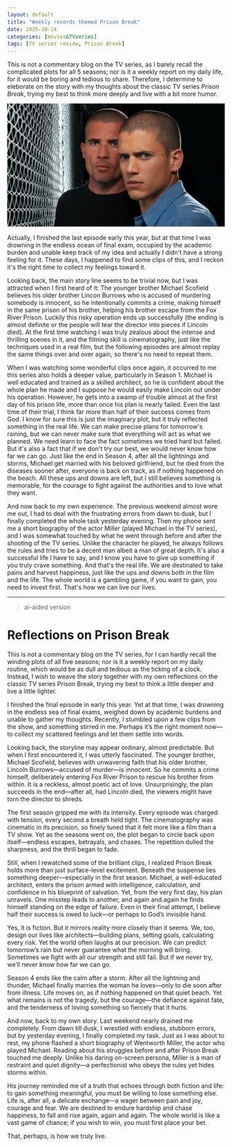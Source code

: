 ```yaml
---
layout: default
title: "Weekly records themed Prison Break"
date: 2025-10-14
categories: [movies&TVseries]
tags: [TV series review, Prison Break]
---
```


This is not a commentary blog on the TV series, as I barely recall the complicated plots for all 5 seasons; nor is it a weekly report on my daily life, for it would be boring and tedious to share. Therefore, I determine to eleborate on the story with my thoughts about the classic TV series *Prison Break*, trying my best to think more deeply and live with a bit more humor.

![20251019202024](https://raw.githubusercontent.com/stur007/img/main/img/20251019202024.png)

Actually, I finished the last episode early this year, but at that time I was drowning in the endless ocean of final exam, occupied by the academic burden and unable keep track of my idea and actually I didn't have a strong feeling for it. These days, I happened to find some clips of this, and I reckon it's the right time to collect my feelings toward it. 

Looking back, the main story line seems to be trivial now, but I was attracted when I first heard of it: The younger brother Michael Scofield believes his older brother Lincon Burrows who is accused of murdering somebody is innocent, so he intentionally commits a crime, making himself in the same prison of his brother, helping his brother escape from the Fox River Prison. Luckily this risky operation ends up successfully (the ending is almost definite or the people will tear the director into pieces if Lincoln died). At the first time watching I was truly zealous about the intense and thrilling scenes in it, and the filming skill is cinematography, just like the techniques used in a real film, but the following episodes are almost replay the same things over and over again, so there's no need to repeat them. 

When I was watching some wonderful clips once again, it occurred to me this series also holds a deeper value, particularly in Season 1. Michael is well educated and trained as a skilled architect, so he is confident about the whole plan he made and I suppose he would easily make Lincoln out under his operation. However, he gets into a swamp of trouble almost at the first day of his prison life, more than once his plan is nearly failed. Even the last time of their trial, I think far more than half of their success comes from God. I know for sure this is just the imaginary plot, but it truly reflected something in the real life. We can make precise plans for tomorrow's raining, but we can never make sure that everything will act as what we planned. We need learn to face the fact sometimes we tried hard but failed. But it's also a fact that if we don't try our best, we would never know how far we can go. Just like the end in Season 4, after all the lightnings and storms, Michael get married with his beloved girlfriend, but he died from the diseases sooner after, everyone is back on track, as if nothing happened on the beach. All these ups and downs are left, but I still believes something is memorable, for the courage to fight against the authorities and to love what they want.

And now back to my own experience. The previous weekend almost wore me out, I had to deal with the frustrating errors from dawn to dusk, but I finally completed the whole task yesterday evening. Then my phone sent me a short biography of the actor Miller (played Michael in the TV series), and I was somewhat touched by what he went through before and after the shooting of the TV series. Unlike the character he played, he always follows the rules and tries to be a decent man albeit a man of great depth. It's also a successful life I have to say, and I know you have to give up something if you truly crave something. And that's the real life. We are destinated to take pains and harvest happiness, just like the ups and downs both in the film and the life. The whole world is a gambling game, if you want to gain, you need to invest first. That's how we can live our lives.

---

> ai-aided version 

# Reflections on Prison Break

This is not a commentary blog on the TV series, for I can hardly recall the winding plots of all five seasons; nor is it a weekly report on my daily routine, which would be as dull and tedious as the ticking of a clock. Instead, I wish to weave the story together with my own reflections on the classic TV series Prison Break, trying my best to think a little deeper and live a little lighter.

I finished the final episode in early this year. Yet at that time, I was drowning in the endless sea of final exams, weighed down by academic burdens and unable to gather my thoughts. Recently, I stumbled upon a few clips from the show, and something stirred in me. Perhaps it’s the right moment now—to collect my scattered feelings and let them settle into words.

Looking back, the storyline may appear ordinary, almost predictable. But when I first encountered it, I was utterly fascinated. The younger brother, Michael Scofield, believes with unwavering faith that his older brother, Lincoln Burrows—accused of murder—is innocent. So he commits a crime himself, deliberately entering Fox River Prison to rescue his brother from within. It is a reckless, almost poetic act of love. Unsurprisingly, the plan succeeds in the end—after all, had Lincoln died, the viewers might have torn the director to shreds.

The first season gripped me with its intensity. Every episode was charged with tension, every second a breath held tight. The cinematography was cinematic in its precision, so finely tuned that it felt more like a film than a TV show. Yet as the seasons went on, the plot began to circle back upon itself—endless escapes, betrayals, and chases. The repetition dulled the sharpness, and the thrill began to fade.

Still, when I rewatched some of the brilliant clips, I realized Prison Break holds more than just surface-level excitement. Beneath the suspense lies something deeper—especially in the first season. Michael, a well-educated architect, enters the prison armed with intelligence, calculation, and confidence in his blueprint of salvation. Yet, from the very first day, his plan unravels. One misstep leads to another, and again and again he finds himself standing on the edge of failure. Even in their final attempt, I believe half their success is owed to luck—or perhaps to God’s invisible hand.

Yes, it is fiction. But it mirrors reality more closely than it seems. We, too, design our lives like architects—building plans, setting goals, calculating every risk. Yet the world often laughs at our precision. We can predict tomorrow’s rain but never guarantee what the morning will bring. Sometimes we fight with all our strength and still fail. But if we never try, we’ll never know how far we can go.

Season 4 ends like the calm after a storm. After all the lightning and thunder, Michael finally marries the woman he loves—only to die soon after from illness. Life moves on, as if nothing happened on that quiet beach. Yet what remains is not the tragedy, but the courage—the defiance against fate, and the tenderness of loving something so fiercely that it hurts.

And now, back to my own story. Last weekend nearly drained me completely. From dawn till dusk, I wrestled with endless, stubborn errors, but by yesterday evening, I finally completed my task. Just as I was about to rest, my phone flashed a short biography of Wentworth Miller, the actor who played Michael. Reading about his struggles before and after Prison Break touched me deeply. Unlike his daring on-screen persona, Miller is a man of restraint and quiet dignity—a perfectionist who obeys the rules yet hides storms within.

His journey reminded me of a truth that echoes through both fiction and life: to gain something meaningful, you must be willing to lose something else. Life is, after all, a delicate exchange—a wager between pain and joy, courage and fear. We are destined to endure hardship and chase happiness, to fall and rise again, again and again. The whole world is like a vast game of chance; if you wish to win, you must first place your bet.

That, perhaps, is how we truly live.